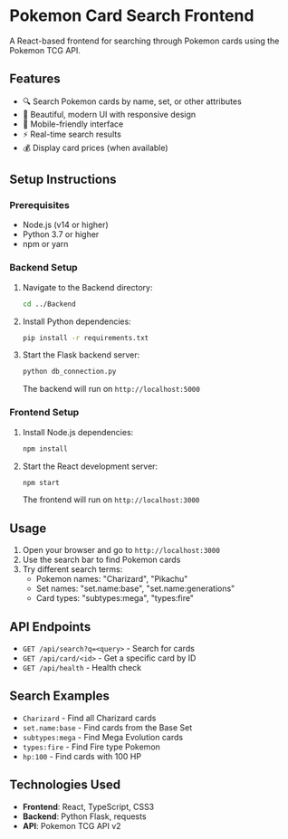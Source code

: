 # Pokemon Card Search Frontend

A React-based frontend for searching through Pokemon cards using the Pokemon TCG API.

## Features

- 🔍 Search Pokemon cards by name, set, or other attributes
- 🎨 Beautiful, modern UI with responsive design
- 📱 Mobile-friendly interface
- ⚡ Real-time search results
- 💰 Display card prices (when available)

## Setup Instructions

### Prerequisites

- Node.js (v14 or higher)
- Python 3.7 or higher
- npm or yarn

### Backend Setup

1. Navigate to the Backend directory:
   ```bash
   cd ../Backend
   ```

2. Install Python dependencies:
   ```bash
   pip install -r requirements.txt
   ```

3. Start the Flask backend server:
   ```bash
   python db_connection.py
   ```

   The backend will run on `http://localhost:5000`

### Frontend Setup

1. Install Node.js dependencies:
   ```bash
   npm install
   ```

2. Start the React development server:
   ```bash
   npm start
   ```

   The frontend will run on `http://localhost:3000`

## Usage

1. Open your browser and go to `http://localhost:3000`
2. Use the search bar to find Pokemon cards
3. Try different search terms:
   - Pokemon names: "Charizard", "Pikachu"
   - Set names: "set.name:base", "set.name:generations"
   - Card types: "subtypes:mega", "types:fire"

## API Endpoints

- `GET /api/search?q=<query>` - Search for cards
- `GET /api/card/<id>` - Get a specific card by ID
- `GET /api/health` - Health check

## Search Examples

- `Charizard` - Find all Charizard cards
- `set.name:base` - Find cards from the Base Set
- `subtypes:mega` - Find Mega Evolution cards
- `types:fire` - Find Fire type Pokemon
- `hp:100` - Find cards with 100 HP

## Technologies Used

- **Frontend**: React, TypeScript, CSS3
- **Backend**: Python Flask, requests
- **API**: Pokemon TCG API v2 